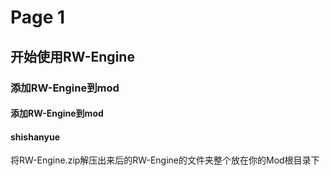 

# 

# Page 1
<!-- tabs:start -->
## **开始使用RW-Engine**

### 添加RW-Engine到mod
#### 添加RW-Engine到mod
<!-- chat:start -->
#### **shishanyue**
将RW-Engine.zip解压出来后的RW-Engine的文件夹整个放在你的Mod根目录下

<!-- chat:end -->

<!-- tabs:end -->